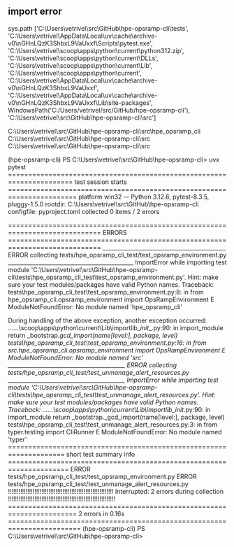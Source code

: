 ## import error
sys.path
['C:\\Users\\vetrivel\\src\\GitHub\\hpe-opsramp-cli\\tests', 'C:\\Users\\vetrivel\\AppData\\Local\\uv\\cache\\archive-v0\\nGHnLQzK3ShbxL9VaUxxf\\Scripts\\pytest.exe', 'C:\\Users\\vetrivel\\scoop\\apps\\python\\current\\python312.zip', 'C:\\Users\\vetrivel\\scoop\\apps\\python\\current\\DLLs', 'C:\\Users\\vetrivel\\scoop\\apps\\python\\current\\Lib', 'C:\\Users\\vetrivel\\scoop\\apps\\python\\current', 'C:\\Users\\vetrivel\\AppData\\Local\\uv\\cache\\archive-v0\\nGHnLQzK3ShbxL9VaUxxf', 'C:\\Users\\vetrivel\\AppData\\Local\\uv\\cache\\archive-v0\\nGHnLQzK3ShbxL9VaUxxf\\Lib\\site-packages', WindowsPath('C:/Users/vetrivel/src/GitHub/hpe-opsramp-cli'), 'C:\\Users\\vetrivel\\src\\GitHub\\hpe-opsramp-cli\\src']

C:\Users\vetrivel\src\GitHub\hpe-opsramp-cli\src\hpe_opsramp_cli
C:\\Users\\vetrivel\\src\\GitHub\\hpe-opsramp-cli\\src
C:\Users\vetrivel\src\GitHub\hpe-opsramp-cli\src

(hpe-opsramp-cli) PS C:\Users\vetrivel\src\GitHub\hpe-opsramp-cli> uvx pytest
====================================================================== test session starts =======================================================================
platform win32 -- Python 3.12.6, pytest-8.3.5, pluggy-1.5.0
rootdir: C:\Users\vetrivel\src\GitHub\hpe-opsramp-cli
configfile: pyproject.toml
collected 0 items / 2 errors

============================================================================= ERRORS =============================================================================
____________________________________________ ERROR collecting tests/hpe_opsramp_cli_test/test_opsramp_environment.py _____________________________________________ 
ImportError while importing test module 'C:\Users\vetrivel\src\GitHub\hpe-opsramp-cli\tests\hpe_opsramp_cli_test\test_opsramp_environment.py'.
Hint: make sure your test modules/packages have valid Python names.
Traceback:
tests\hpe_opsramp_cli_test\test_opsramp_environment.py:8: in <module>
    from hpe_opsramp_cli.opsramp_environment import OpsRampEnvironment
E   ModuleNotFoundError: No module named 'hpe_opsramp_cli'

During handling of the above exception, another exception occurred:
..\..\..\scoop\apps\python\current\Lib\importlib\__init__.py:90: in import_module
    return _bootstrap._gcd_import(name[level:], package, level)
tests\hpe_opsramp_cli_test\test_opsramp_environment.py:16: in <module>
    from src.hpe_opsramp_cli.opsramp_environment import OpsRampEnvironment
E   ModuleNotFoundError: No module named 'src'
__________________________________________ ERROR collecting tests/hpe_opsramp_cli_test/test_unmanage_alert_resources.py __________________________________________ 
ImportError while importing test module 'C:\Users\vetrivel\src\GitHub\hpe-opsramp-cli\tests\hpe_opsramp_cli_test\test_unmanage_alert_resources.py'.
Hint: make sure your test modules/packages have valid Python names.
Traceback:
..\..\..\scoop\apps\python\current\Lib\importlib\__init__.py:90: in import_module
    return _bootstrap._gcd_import(name[level:], package, level)
tests\hpe_opsramp_cli_test\test_unmanage_alert_resources.py:3: in <module>
    from typer.testing import CliRunner
E   ModuleNotFoundError: No module named 'typer'
==================================================================== short test summary info ===================================================================== 
ERROR tests/hpe_opsramp_cli_test/test_opsramp_environment.py
ERROR tests/hpe_opsramp_cli_test/test_unmanage_alert_resources.py
!!!!!!!!!!!!!!!!!!!!!!!!!!!!!!!!!!!!!!!!!!!!!!!!!!!!!!!!!!!! Interrupted: 2 errors during collection !!!!!!!!!!!!!!!!!!!!!!!!!!!!!!!!!!!!!!!!!!!!!!!!!!!!!!!!!!!!! 
======================================================================= 2 errors in 0.16s ======================================================================== 
(hpe-opsramp-cli) PS C:\Users\vetrivel\src\GitHub\hpe-opsramp-cli> 